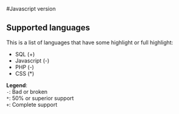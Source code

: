 #Javascript version

## Supported languages

This is a list of languages that have some highlight or full highlight:

- SQL (+)
- Javascript (-)
- PHP (-)
- CSS (*)

**Legend**:<br>
`-`: Bad or broken<br>
`*`: 50% or superior support<br>
`+`: Complete support
